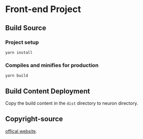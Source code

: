 # Front-end Project
## Build Source

### Project setup
```
yarn install
```

### Compiles and minifies for production
```
yarn build
```

## Build Content Deployment

Copy the build content in the `dist` directory to neuron directory.

## Copyright-source

[offical website](https://neugates.io).
